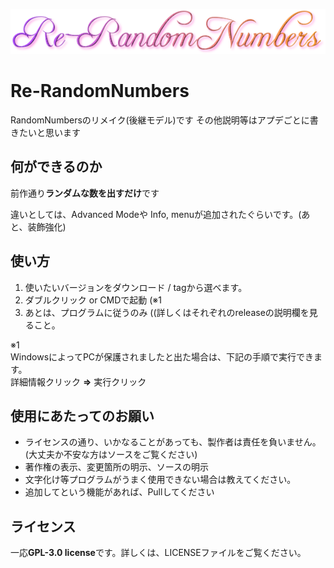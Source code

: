![logo](images/Re-RandomNumbers-2.png)
# Re-RandomNumbers
RandomNumbersのリメイク(後継モデル)です
その他説明等はアプデごとに書きたいと思います

## 何ができるのか
前作通り**ランダムな数を出すだけ**です

違いとしては、Advanced Modeや Info, menuが追加されたぐらいです。(あと、装飾強化)

## 使い方
1. 使いたいバージョンをダウンロード    / tagから選べます。
2. ダブルクリック or CMDで起動 (※1
3. あとは、プログラムに従うのみ  ((詳しくはそれぞれのreleaseの説明欄を見ること。


※1<br>
WindowsによってPCが保護されましたと出た場合は、下記の手順で実行できます。<br>
詳細情報クリック **=>** 実行クリック

## 使用にあたってのお願い
- ライセンスの通り、いかなることがあっても、製作者は責任を負いません。 (大丈夫か不安な方はソースをご覧ください)
- 著作権の表示、変更箇所の明示、ソースの明示
- 文字化け等プログラムがうまく使用できない場合は教えてください。
- 追加してという機能があれば、Pullしてください

## ライセンス
一応**GPL-3.0 license**です。詳しくは、LICENSEファイルをご覧ください。
